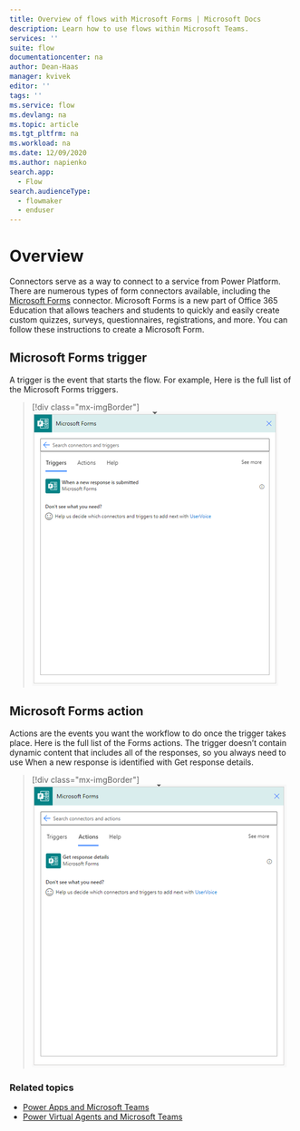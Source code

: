 ```yaml
---
title: Overview of flows with Microsoft Forms | Microsoft Docs
description: Learn how to use flows within Microsoft Teams.
services: ''
suite: flow
documentationcenter: na
author: Dean-Haas
manager: kvivek
editor: ''
tags: ''
ms.service: flow
ms.devlang: na
ms.topic: article
ms.tgt_pltfrm: na
ms.workload: na
ms.date: 12/09/2020
ms.author: napienko
search.app: 
  - Flow
search.audienceType: 
  - flowmaker
  - enduser
---
```


# Overview

Connectors serve as a way to connect to a service from Power Platform. There are numerous types of form connectors available, including the [Microsoft Forms](/connectors/microsoftforms/) connector. Microsoft Forms is a new part of Office 365 Education that allows teachers and students to quickly and easily create custom quizzes, surveys, questionnaires, registrations, and more. You can follow these instructions to create a Microsoft Form.

## Microsoft Forms trigger
A trigger is the event that starts the flow. For example, Here is the full list of the Microsoft Forms triggers.

   > [!div class="mx-imgBorder"]
   > ![Forms trigger screen](..\media\forms\forms-trigger.png "Screen showing the forms trigger in Power Automate")

## Microsoft Forms action
Actions are the events you want the workflow to do once the trigger takes place. Here is the full list of the Forms actions. The trigger doesn’t contain dynamic content that includes all of the responses, so you always need to use When a new response is identified with Get response details.

   > [!div class="mx-imgBorder"]
   > ![Forms action screen](..\media\forms\forms-action.png "Screen showing the forms action in Power Automate")


### Related topics

- [Power Apps and Microsoft Teams](/powerapps/teams/overview)
- [Power Virtual Agents and Microsoft Teams]( https://aka.ms/pva-teams-docs)
